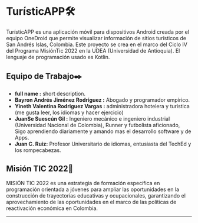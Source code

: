 # TurísticAPP🛠️

TurísticAPP es una aplicación móvil para dispositivos Android creada por el equipo OneDroid que permite visualizar información de sitios turísticos de San Andrés Islas, Colombia. Este proyecto se crea en el marco del Ciclo IV del Programa MisiónTic 2022 en la UDEA (Universidad de Antioquia). El lenguaje de programación usado es Kotlin.

## Equipo de Trabajo✒️

- **full name :** short description.
- **Bayron Andrés Jiménez Rodríguez :** Abogado y programador empírico.
- **Yineth Valentina Rodriguez Vargas :** administradora hotelera y turistica (me gusta leer, los idiomas y hacer ejercicio)
- **JuanSe Suescún Gil :** Ingeniero mecánico e ingeniero industrial (Universidad Nacional de Colombia), Runner y futbolista aficionado, Sigo aprendiendo diariamente y amando mas el desarrollo software y de Apps.
- **Juan C. Ruiz:** Profesor Universitario de idiomas, entusiasta del TechEd y los rompecabezas.

## Misión TIC 2022🚀

MISIÓN TIC 2022 es una estrategia de formación específica en programación orientada a jóvenes para ampliar las oportunidades en la construcción de trayectorias educativas y ocupacionales, garantizando el aprovechamiento de las oportunidades en el marco de las políticas de reactivación económica en Colombia.

---
